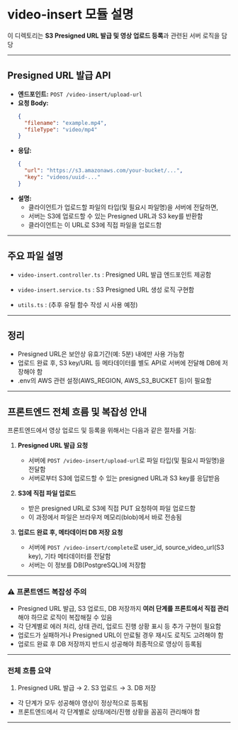 # video-insert 모듈 설명

이 디렉토리는 **S3 Presigned URL 발급 및 영상 업로드 등록**과 관련된 서버 로직을 담당

---

## Presigned URL 발급 API

- **엔드포인트:** `POST /video-insert/upload-url`
- **요청 Body:**
  ```json
  {
    "filename": "example.mp4",
    "fileType": "video/mp4"
  }
  ```
- **응답:**
  ```json
  {
    "url": "https://s3.amazonaws.com/your-bucket/...",
    "key": "videos/uuid-..."
  }
  ```
- **설명:**
  - 클라이언트가 업로드할 파일의 타입(및 필요시 파일명)을 서버에 전달하면,
  - 서버는 S3에 업로드할 수 있는 Presigned URL과 S3 key를 반환함
  - 클라이언트는 이 URL로 S3에 직접 파일을 업로드함

---

## 주요 파일 설명

- `video-insert.controller.ts` : Presigned URL 발급 엔드포인트 제공함

- `video-insert.service.ts` : S3 Presigned URL 생성 로직 구현함
- `utils.ts` : (추후 유틸 함수 작성 시 사용 예정)

---

## 정리

- Presigned URL은 보안상 유효기간(예: 5분) 내에만 사용 가능함
- 업로드 완료 후, S3 key/URL 등 메타데이터를 별도 API로 서버에 전달해 DB에 저장해야 함
- .env의 AWS 관련 설정(AWS_REGION, AWS_S3_BUCKET 등)이 필요함

---

## 프론트엔드 전체 흐름 및 복잡성 안내

프론트엔드에서 영상 업로드 및 등록을 위해서는 다음과 같은 절차를 거침:

1. **Presigned URL 발급 요청**
   - 서버에 `POST /video-insert/upload-url`로 파일 타입(및 필요시 파일명)을 전달함
   - 서버로부터 S3에 업로드할 수 있는 presigned URL과 S3 key를 응답받음

2. **S3에 직접 파일 업로드**
   - 받은 presigned URL로 S3에 직접 PUT 요청하여 파일 업로드함
   - 이 과정에서 파일은 브라우저 메모리(blob)에서 바로 전송됨

3. **업로드 완료 후, 메타데이터 DB 저장 요청**
   - 서버에 `POST /video-insert/complete`로 user_id, source_video_url(S3 key), 기타 메타데이터를 전달함
   - 서버는 이 정보를 DB(PostgreSQL)에 저장함

---

### ⚠️ 프론트엔드 복잡성 주의

- Presigned URL 발급, S3 업로드, DB 저장까지 **여러 단계를 프론트에서 직접 관리**해야 하므로 로직이 복잡해질 수 있음
- 각 단계별로 에러 처리, 상태 관리, 업로드 진행 상황 표시 등 추가 구현이 필요함
- 업로드가 실패하거나 Presigned URL이 만료될 경우 재시도 로직도 고려해야 함
- 업로드 완료 후 DB 저장까지 반드시 성공해야 최종적으로 영상이 등록됨

---

### 전체 흐름 요약

1. Presigned URL 발급 → 2. S3 업로드 → 3. DB 저장

- 각 단계가 모두 성공해야 영상이 정상적으로 등록됨
- 프론트엔드에서 각 단계별로 상태/에러/진행 상황을 꼼꼼히 관리해야 함

---
